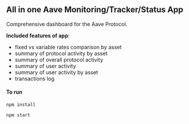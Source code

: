 ## All in one Aave Monitoring/Tracker/Status App
Comprehensive dashboard for the Aave Protocol.

**Included features of app**:
- fixed vs variable rates comparison by asset
- summary of protocol activity by asset
- summary of overall protocol activity
- summary of user activity
- summary of user activity by asset
- transactions log

#### To run
`npm install`

`npm start`
